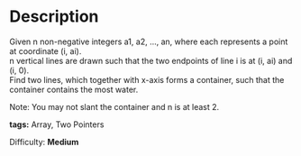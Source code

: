 Description
===========
Given n non-negative integers a1, a2, ..., an, where each represents a point at coordinate (i, ai).<br/>
n vertical lines are drawn such that the two endpoints of line i is at (i, ai) and (i, 0).<br/>
Find two lines, which together with x-axis forms a container, such that the container contains the most water.

Note: You may not slant the container and n is at least 2.

**tags:** Array, Two Pointers

Difficulty: **Medium**